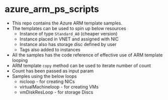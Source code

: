 # azure_arm_ps_scripts
- This repo contains the Azure ARM template samples.
- The templates can be used to spin up below resources
  - Instance of type `Standard_A0` (cheaper version)
  - Instance placed in VNET and assigned with NIC
  - Instance also has storage disc defined by user
  - Tags also added to instances
- All the samples has the code reference of effective use of ARM template looping
- ARM template `copy` method can be used to iterate number of count
- Count has been passed as input param
- Samples using the below loops
  - nicloop - for creating NICs
  - virtualMachineloop - for creating VMs
  - vmDiskResLoop - for storage Discs
  

